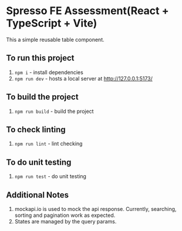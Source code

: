 # Spresso FE Assessment(React + TypeScript + Vite)

This a simple reusable table component.

## To run this project

1. `npm i` - install dependencies
2. `npm run dev` - hosts a local server at http://127.0.0.1:5173/

## To build the project

1. `npm run build` - build the project

## To check linting

1. `npm run lint` - lint checking

## To do unit testing

1. `npm run test` - do unit testing

## Additional Notes

1. mockapi.io is used to mock the api response. Currently, searching, sorting and pagination work as expected.
2. States are managed by the query params.
